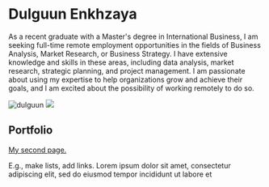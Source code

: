# Dulguun Enkhzaya

As a recent graduate with a Master's degree in International Business, I am seeking full-time remote employment opportunities in the fields of Business Analysis, Market Research, or Business Strategy. I have extensive knowledge and skills in these areas, including data analysis, market research, strategic planning, and project management. I am passionate about using my expertise to help organizations grow and achieve their goals, and I am excited about the possibility of working remotely to do so.

![dulguun](https://user-images.githubusercontent.com/129211992/228338429-b971cb55-9649-4049-9aa9-c72dda2ef674.jpeg)
<img src="(https://user-images.githubusercontent.com/129211992/228338429-b971cb55-9649-4049-9aa9-c72dda2ef674.jpeg)" style="max-width: 200px;">

## Portfolio



[My second page.](https://dulguunenkhzaya.github.io/Dulguun/second/)

E.g., make lists, add links.
   Lorem ipsum dolor sit amet, consectetur adipiscing elit, sed do eiusmod tempor incididunt ut labore et

